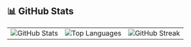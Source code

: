 ## 📊 GitHub Stats
<table>
  <tr>
    <td><img src="https://github-readme-stats.vercel.app/api?username=VaAndCob&show_icons=true&theme=dark&include_all_commits=true&count_private=true" alt="GitHub Stats" /></td>
    <td><img src="https://github-readme-stats.vercel.app/api/top-langs/?username=VaAndCob&layout=compact&theme=dark" alt="Top Languages" /></td>
    <td><img src="https://streak-stats.demolab.com/?user=VaAndCob&theme=dark" alt="GitHub Streak" /></td>
  </tr>
</table>

<!--
**VaAndCob/VaAndCob** is a ✨ _special_ ✨ repository because its `README.md` (this file) appears on your GitHub profile.

Here are some ideas to get you started:

- 🔭 I’m currently working on ...
- 🌱 I’m currently learning ...
- 👯 I’m looking to collaborate on ...
- 🤔 I’m looking for help with ...
- 💬 Ask me about ...
- 📫 How to reach me: ...
- 😄 Pronouns: ...
- ⚡ Fun fact: ...
-->
